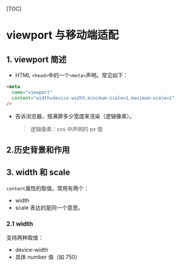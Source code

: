 [TOC]

# viewport 与移动端适配

## 1. viewport 简述

- HTML `<head>`中的一个`<meta>`声明。常见如下：

```html
<meta
  name="viewport"
  content="width=device-width,minimum-scale=1,maximum-scale=1"
/>
```

- 告诉浏览器，按满屏多少宽度来渲染（逻辑像素）。
  > 逻辑像素：css 中声明的 px 值

## 2.历史背景和作用

## 3. width 和 scale

`content`属性的取值，常用有两个：

- width
- scale
  表达的是同一个意思。

### 2.1 width

支持两种取值：

- device-width
- 具体 number 值（如 750）
